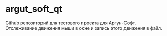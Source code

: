 # argut_soft_qt
Github репозиторий для тестового проекта для Аргун-Софт. 
Отслеживание движения мыши в окне и запись этого движения в файл.
